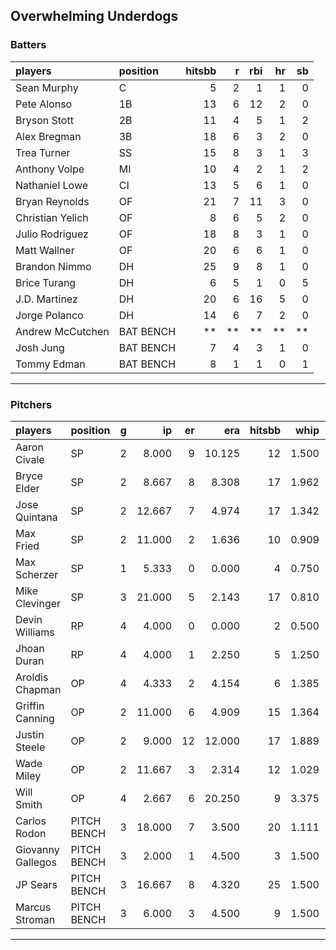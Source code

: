 ## Overwhelming Underdogs

### Batters

 
|players          |position  | hitsbb|  r| rbi| hr| sb| 
|:----------------|:---------|------:|--:|---:|--:|--:| 
|Sean Murphy      |C         |      5|  2|   1|  1|  0| 
|Pete Alonso      |1B        |     13|  6|  12|  2|  0| 
|Bryson Stott     |2B        |     11|  4|   5|  1|  2| 
|Alex Bregman     |3B        |     18|  6|   3|  2|  0| 
|Trea Turner      |SS        |     15|  8|   3|  1|  3| 
|Anthony Volpe    |MI        |     10|  4|   2|  1|  2| 
|Nathaniel Lowe   |CI        |     13|  5|   6|  1|  0| 
|Bryan Reynolds   |OF        |     21|  7|  11|  3|  0| 
|Christian Yelich |OF        |      8|  6|   5|  2|  0| 
|Julio Rodriguez  |OF        |     18|  8|   3|  1|  0| 
|Matt Wallner     |OF        |     20|  6|   6|  1|  0| 
|Brandon Nimmo    |DH        |     25|  9|   8|  1|  0| 
|Brice Turang     |DH        |      6|  5|   1|  0|  5| 
|J.D. Martinez    |DH        |     20|  6|  16|  5|  0| 
|Jorge Polanco    |DH        |     14|  6|   7|  2|  0| 
|Andrew McCutchen |BAT BENCH |     **| **|  **| **| **| 
|Josh Jung        |BAT BENCH |      7|  4|   3|  1|  0| 
|Tommy Edman      |BAT BENCH |      8|  1|   1|  0|  1| 

* * *

### Pitchers

 
|players           |position    |  g|     ip| er|    era| hitsbb|  whip| so|  w| sv| 
|:-----------------|:-----------|--:|------:|--:|------:|------:|-----:|--:|--:|--:| 
|Aaron Civale      |SP          |  2|  8.000|  9| 10.125|     12| 1.500| 15|  0|  0| 
|Bryce Elder       |SP          |  2|  8.667|  8|  8.308|     17| 1.962|  6|  0|  0| 
|Jose Quintana     |SP          |  2| 12.667|  7|  4.974|     17| 1.342| 12|  1|  0| 
|Max Fried         |SP          |  2| 11.000|  2|  1.636|     10| 0.909| 13|  1|  0| 
|Max Scherzer      |SP          |  1|  5.333|  0|  0.000|      4| 0.750|  2|  1|  0| 
|Mike Clevinger    |SP          |  3| 21.000|  5|  2.143|     17| 0.810| 14|  2|  0| 
|Devin Williams    |RP          |  4|  4.000|  0|  0.000|      2| 0.500|  6|  0|  3| 
|Jhoan Duran       |RP          |  4|  4.000|  1|  2.250|      5| 1.250|  4|  1|  2| 
|Aroldis Chapman   |OP          |  4|  4.333|  2|  4.154|      6| 1.385|  7|  1|  1| 
|Griffin Canning   |OP          |  2| 11.000|  6|  4.909|     15| 1.364| 14|  0|  0| 
|Justin Steele     |OP          |  2|  9.000| 12| 12.000|     17| 1.889| 11|  0|  0| 
|Wade Miley        |OP          |  2| 11.667|  3|  2.314|     12| 1.029| 10|  2|  0| 
|Will Smith        |OP          |  4|  2.667|  6| 20.250|      9| 3.375|  2|  0|  0| 
|Carlos Rodon      |PITCH BENCH |  3| 18.000|  7|  3.500|     20| 1.111| 23|  1|  0| 
|Giovanny Gallegos |PITCH BENCH |  3|  2.000|  1|  4.500|      3| 1.500|  3|  0|  0| 
|JP Sears          |PITCH BENCH |  3| 16.667|  8|  4.320|     25| 1.500| 16|  1|  0| 
|Marcus Stroman    |PITCH BENCH |  3|  6.000|  3|  4.500|      9| 1.500|  6|  0|  0| 


* * *


